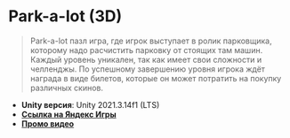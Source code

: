 # Park-a-lot (3D)
 
> Park-a-lot пазл игра, где игрок выступает в ролик парковщика, которому надо расчистить парковку от стоящих там машин. Каждый уровень уникален, так как имеет свои сложности и челленджы. По успешному завершению уровня игрока ждёт награда в виде билетов, которые он может потратить на покупку различных скинов.

- **Unity версия**: Unity 2021.3.14f1 (LTS)
- [**Ссылка на Яндекс Игры**]()
- [**Промо видео**]()
